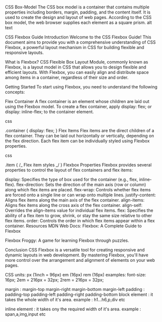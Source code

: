 CSS Box-Model
The CSS box model is a container that contains multiple properties including borders, margin, padding, and the content itself. It is used to create the design and layout of web pages. According to the CSS box model, the web browser supplies each element as a square prism.
alt text

CSS Flexbox Guide
Introduction
Welcome to the CSS Flexbox Guide! This document aims to provide you with a comprehensive understanding of CSS Flexbox, a powerful layout mechanism in CSS for building flexible and responsive layouts.

What is Flexbox?
CSS Flexible Box Layout Module, commonly known as Flexbox, is a layout model in CSS that allows you to design flexible and efficient layouts. With Flexbox, you can easily align and distribute space among items in a container, regardless of their size and order.

Getting Started To start using Flexbox, you need to understand the following concepts:

Flex Container
A flex container is an element whose children are laid out using the Flexbox model. To create a flex container, apply display: flex; or display: inline-flex; to the container element.

css

.container {
  display: flex;
}
Flex Items
Flex items are the direct children of a flex container. They can be laid out horizontally or vertically, depending on the flex direction. Each flex item can be individually styled using Flexbox properties.

css

.item {
/_ Flex item styles _/
}
Flexbox Properties
Flexbox provides several properties to control the layout of flex containers and flex items:

display: Specifies the type of box used for the container (e.g., flex, inline-flex).
flex-direction: Sets the direction of the main axis (row or column) along which flex items are placed.
flex-wrap: Controls whether flex items are forced onto a single line or can wrap onto multiple lines.
justify-content: Aligns flex items along the main axis of the flex container.
align-items: Aligns flex items along the cross axis of the flex container.
align-self: Overrides the align-items value for individual flex items.
flex: Specifies the ability of a flex item to grow, shrink, or stay the same size relative to other flex items.
order: Controls the order in which flex items appear within a flex container.
Resources
MDN Web Docs: Flexbox: A Complete Guide to Flexbox

Flexbox Froggy: A game for learning Flexbox through puzzles.

Conclusion
CSS Flexbox is a versatile tool for creating responsive and dynamic layouts in web development. By mastering Flexbox, you'll have more control over the arrangement and alignment of elements on your web pages.

CSS units:
px (1inch = 96px)
em (16px)
rem (16px)
examples: font-size: 16px; 2em = 216px = 32px; 2rem = 216px = 32px;

margin :
margin-top
margin-right
margin-bottom
margin-left
padding :
padding-top
padding-left
padding-right
padding-bottom
block element : it takes the whole width of it's area.
example : h1...h6,p,div etc

inline element : it takes ony the required width of it's area.
example : span,a,img,input etc
